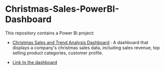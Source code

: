 # Christmas-Sales-PowerBI-Dashboard

This repository contains a Power Bi project:

* [Christmas Sales and Trend Analysis Dashboard](https://app.powerbi.com/reportEmbed?reportId=d765447e-0061-41ce-bc05-2720964aa2c6&autoAuth=true&ctid=1c572e11-b3fd-407d-971c-a37de1d8a5c0) :  A dashboard that displays a company's christmas sales data, including sales revenue, top selling product categories, customer profile.

* [Link to the dashboard](https://app.powerbi.com/reportEmbed?reportId=d765447e-0061-41ce-bc05-2720964aa2c6&autoAuth=true&ctid=1c572e11-b3fd-407d-971c-a37de1d8a5c0)

